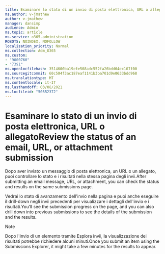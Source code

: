 ```yaml
---
title: Esaminare lo stato di un invio di posta elettronica, URL o allegato
ms.author: v-jmathew
author: v-jmathew
manager: dansimp
audience: Admin
ms.topic: article
ms.service: o365-administration
ROBOTS: NOINDEX, NOFOLLOW
localization_priority: Normal
ms.collection: Adm_O365
ms.custom:
- "9000760"
- "7391"
ms.openlocfilehash: 3514600ba19efe508adc552fa26bdd64ec107f00
ms.sourcegitcommit: 60c504f3ac187eaf1141b3ba701d9e0633bdd968
ms.translationtype: MT
ms.contentlocale: it-IT
ms.lasthandoff: 03/08/2021
ms.locfileid: "50552372"
---
```

# <a name="review-the-status-of-an-email-url-or-attachment-submission"></a><span data-ttu-id="3e545-102">Esaminare lo stato di un invio di posta elettronica, URL o allegato</span><span class="sxs-lookup"><span data-stu-id="3e545-102">Review the status of an email, URL, or attachment submission</span></span>

<span data-ttu-id="3e545-103">Dopo aver inviato un messaggio di posta elettronica, un URL o un allegato, puoi controllare lo stato e i risultati nella stessa pagina degli invii.</span><span class="sxs-lookup"><span data-stu-id="3e545-103">After submitting an email message, URL, or attachment, you can check the status and results on the same submissions page.</span></span>

<span data-ttu-id="3e545-104">Vedrai lo stato di avanzamento dell'invio nella pagina e puoi anche eseguire il drill-down negli invii precedenti per visualizzare i dettagli dell'invio e i risultati.</span><span class="sxs-lookup"><span data-stu-id="3e545-104">You'll see the submission progress on the page, and you can also drill down into previous submissions to see the details of the submission and the results.</span></span>

> [!NOTE]
> <span data-ttu-id="3e545-105">Dopo l'invio di un elemento tramite Esplora invii, la visualizzazione dei risultati potrebbe richiedere alcuni minuti.</span><span class="sxs-lookup"><span data-stu-id="3e545-105">Once you submit an item using the Submissions Explorer, it might take a few minutes for the results to appear.</span></span>
